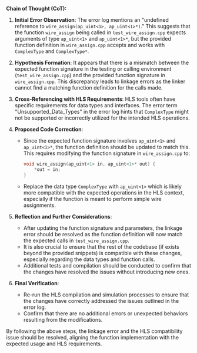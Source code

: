 **Chain of Thought (CoT):**

1. **Initial Error Observation**:
   The error log mentions an "undefined reference to `wire_assign(ap_uint<1>, ap_uint<1>*)`." This suggests that the function `wire_assign` being called in `test_wire_assign.cpp` expects arguments of type `ap_uint<1>` and `ap_uint<1>*`, but the provided function definition in `wire_assign.cpp` accepts and works with `ComplexType` and `ComplexType*`.

2. **Hypothesis Formation**:
   It appears that there is a mismatch between the expected function signature in the testing or calling environment (`test_wire_assign.cpp`) and the provided function signature in `wire_assign.cpp`. This discrepancy leads to linkage errors as the linker cannot find a matching function definition for the calls made.

3. **Cross-Referencing with HLS Requirements**:
   HLS tools often have specific requirements for data types and interfaces. The error term "Unsupported_Data_Types" in the error log hints that `ComplexType` might not be supported or incorrectly utilized for the intended HLS operations.

4. **Proposed Code Correction**:
   - Since the expected function signature involves `ap_uint<1>` and `ap_uint<1>*`, the function definition should be updated to match this. This requires modifying the function signature in `wire_assign.cpp` to:
     ```cpp
     void wire_assign(ap_uint<1> in, ap_uint<1>* out) {
         *out = in;
     }
     ```
   - Replace the data type `ComplexType` with `ap_uint<1>` which is likely more compatible with the expected operations in the HLS context, especially if the function is meant to perform simple wire assignments.

5. **Reflection and Further Considerations**:
   - After updating the function signature and parameters, the linkage error should be resolved as the function definition will now match the expected calls in `test_wire_assign.cpp`.
   - It is also crucial to ensure that the rest of the codebase (if exists beyond the provided snippets) is compatible with these changes, especially regarding the data types and function calls.
   - Additional tests and compilation should be conducted to confirm that the changes have resolved the issues without introducing new ones.

6. **Final Verification**:
   - Re-run the HLS compilation and simulation processes to ensure that the changes have correctly addressed the issues outlined in the error log.
   - Confirm that there are no additional errors or unexpected behaviors resulting from the modifications.

By following the above steps, the linkage error and the HLS compatibility issue should be resolved, aligning the function implementation with the expected usage and HLS requirements.
